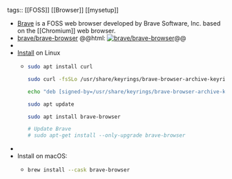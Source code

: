 tags:: [[FOSS]] [[Browser]] [[mysetup]]

- [Brave](https://brave.com/) is a FOSS web browser developed by Brave Software, Inc. based on the [[Chromium]] web browser.
- [brave/brave-browser](https://github.com/brave/brave-browser)
  @@html: <a href="https://github.com/brave/brave-browser/"><img src="https://github-readme-stats-astronomer.vercel.app/api/pin/?username=brave&repo=brave-browser&theme=tokyonight" alt="brave/brave-browser"/></a>@@
-
- [Install](https://brave.com/linux/#release-channel-installation) on Linux
	- ```bash
	  sudo apt install curl
	  
	  sudo curl -fsSLo /usr/share/keyrings/brave-browser-archive-keyring.gpg https://brave-browser-apt-release.s3.brave.com/brave-browser-archive-keyring.gpg
	  
	  echo "deb [signed-by=/usr/share/keyrings/brave-browser-archive-keyring.gpg] https://brave-browser-apt-release.s3.brave.com/ stable main"|sudo tee /etc/apt/sources.list.d/brave-browser-release.list
	  
	  sudo apt update
	  
	  sudo apt install brave-browser
	  
	  # Update Brave
	  # sudo apt-get install --only-upgrade brave-browser
	  ```
-
- Install on macOS:
	- ```bash
	  brew install --cask brave-browser
	  ```